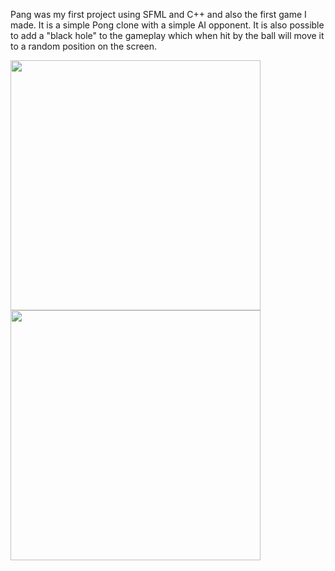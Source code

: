 Pang was my first project using SFML and C++ and also the first game I made. It is a simple Pong clone with a simple AI opponent. 
It is also possible to add a "black hole" to the gameplay which when hit by the ball will move it to a random position on the screen.    

<img src="PangMenu.png" width="400">
<img src="PangGame.png" width="400">
